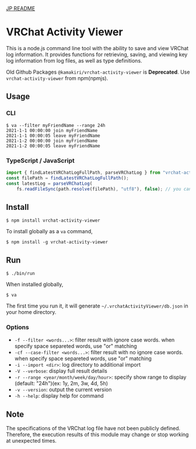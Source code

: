 [JP README](./README_ja.md)

# VRChat Activity Viewer

This is a node.js command line tool with the ability to save and view VRChat log information.
It provides functions for retrieving, saving, and viewing key log information from log files, as well as type definitions.

Old Github Packages `@kamakiri/vrchat-activity-viewer` is **Deprecated**.
Use `vrchat-activity-viewer` from npm(npmjs).

## Usage

### CLI
```
$ va --filter myFriendName --range 24h
2021-1-1 00:00:00 join myFriendName
2021-1-1 00:00:05 leave myFriendName
2021-1-2 00:00:00 join myFriendName
2021-1-2 00:00:05 leave myFriendName
```

### TypeScript / JavaScript
```javascript
import { findLatestVRChatLogFullPath, parseVRChatLog } from "vrchat-activity-viewer";
const filePath = findLatestVRChatLogFullPath();
const latestLog = parseVRChatLog(
    fs.readFileSync(path.resolve(filePath), "utf8"), false); // you can get ActivityLog[]
```


## Install

```
$ npm install vrchat-activity-viewer
```

 To install globally as a `va` command,

```
$ npm install -g vrchat-activity-viewer
```

## Run

```
$ ./bin/run
```

When installed globally,

```
$ va
```

The first time you run it, it will generate `~/.vrchatActivityViewer/db.json` in your home directory.

### Options

* `-f --filter <words...>`:
  filter result with ignore case words. when specify space separeted words, use "or" matching
* `-cf --case-filter <words...>`:
  filter result with no ignore case words. when specify space separeted words, use "or" matching
* `-i --import <dir>`:
  log directory to additional import
* `-V --verbose`:
  display full result details
* `-r --range <year/month/week/day/hour>`:
  specify show range to display (default: "24h")(ex: 1y, 2m, 3w, 4d, 5h)
* `-v --version`:
  output the current version
* `-h --help`:
  display help for command

## Note

The specifications of the VRChat log file have not been publicly defined.
Therefore, the execution results of this module may change or stop working at unexpected times.
